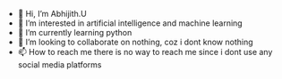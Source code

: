- 👋 Hi, I’m Abhijith.U
- 👀 I’m interested in artificial intelligence and machine learning
- 🌱 I’m currently learning python
- 💞️ I’m looking to collaborate on nothing, coz i dont know nothing
- 📫 How to reach me there is no way to reach me since i dont use any social media platforms

<!---
abhijithu1/abhijithu1 is a ✨ special ✨ repository because its `README.md` (this file) appears on your GitHub profile.
You can click the Preview link to take a look at your changes.
--->
